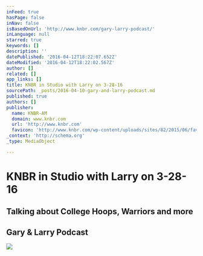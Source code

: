 ```yaml
---
inFeed: true
hasPage: false
inNav: false
isBasedOnUrl: 'http://www.knbr.com/gary-larry-podcast/'
inLanguage: null
starred: true
keywords: []
description: ''
datePublished: '2016-04-12T18:22:07.652Z'
dateModified: '2016-04-12T18:22:02.567Z'
author: []
related: []
app_links: []
title: KNBR in Studio with Larry on 3-28-16
sourcePath: _posts/2016-04-10-gary-and-larry-podcast.md
published: true
authors: []
publisher:
  name: KNBR-AM
  domain: www.knbr.com
  url: 'http://www.knbr.com'
  favicon: 'http://www.knbr.com/wp-content/uploads/sites/82/2015/06/favicon.ico'
_context: 'http://schema.org'
_type: MediaObject

---
```

# KNBR in Studio with Larry on 3-28-16

## Talking about College Hoops, Warriors and more

<article style=""><h1>Gary &amp; Larry Podcast</h1><img src="https://s3-us-west-2.amazonaws.com/the-grid-img/p/ba3cce9a0dab8388199c08ed329a8e5ab6983acf.png" /></article>
